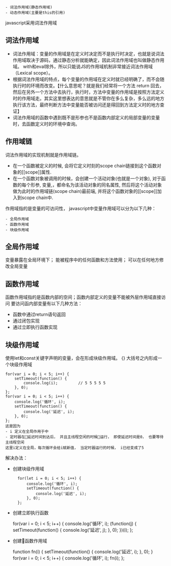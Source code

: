 
    - 词法作用域(静态作用域)
    - 动态作用域(主要是this的引用)
javascript采用词法作用域

## 词法作用域
- 词法作用域：变量的作用域是在定义时决定而不是执行时决定，也就是说词法作用域取决于源码，通过静态分析就能确定，因此词法作用域也叫做静态作用域。 with和eval除外，所以只能说JS的作用域机制非常接近词法作用域（Lexical scope）。
- 根据词法作用域的特点，每个变量的作用域在定义时就已经明确了，而不会随执行时的环境而改变。【什么意思呢？就是我们经常将一个方法 return 回去，然后在另外一个方法中去执行，执行时，方法中变量的作用域是按照方法定义时的作用域走。其实这里想表达的意思就是不管你在多么复杂，多么远的地方执行该方法，最终判断方法中变量能否被访问还是得回到方法定义时的地方查证】
- 词法作用域的函数中遇到既不是形参也不是函数内部定义的局部变量的变量时，去函数定义时的环境中查询。


## 作用域链

词法作用域的实现机制就是作用域链。

- 在一个函数被定义的时候, 会将它定义时刻的scope chain链接到这个函数对象的[[scope]]属性.
- 在一个函数对象被调用的时候，会创建一个活动对象(也就是一个对象), 对于函数的每个形参, 变量,，都命名为该活动对象的同名属性, 然后将这个活动对象做为此时的作用域链(scope chain)最前端, 并将这个函数对象的[[scope]]加入到scope chain中.

作用域指的是变量的可访问性， javascript中变量作用域可以分为以下几种：

    - 全局作用域
    - 函数作用域
    - 块级作用域
## 全局作用域
变量暴露在全局环境下； 能被程序中的任何函数和方法使用； 可以在任何地方修改全局变量

## 函数作用域
函数作用域指的是函数内部的空间；函数内部定义的变量不能被外层作用域直接访问
要访问函内部变量有以下几种方法：
- 函数中通过return语句返回
- 通过闭包实现
- 通过立即执行函数实现

## 块级作用域
使用let和const关键字声明的变量，会在形成块级作用域。
{} 大括号之内形成一个块级作用域 

    for(var i = 0; i < 5; i++) {
        setTimeout(function() {
            console.log(i);			// 5 5 5 5 5
        }, 0);
    };
    for(var i = 0; i < 5; i++) {
        console.log('循环', i);
        setTimeout(function() {
            console.log('延迟', i);
        }, 0);
    };
    这是因为
    - i 定义在全局作用于中
    - 定时器在延迟时间到达后， 并且主线程空闲的时候运行， 即使延迟时间是0， 也要等待主线程空闲
    这里i定义在全局，每次循环会给i赋新值， 当定时器运行的时候， i已经变成了5

解决办法：
- 创建块级作用域

        for(let i = 0; i < 5; i++) {
            console.log('循环', i);
            setTimeout(function() {
                console.log('延迟', i);
            }, 0);
        };

- 创建立即执行函数

    for(var i = 0; i < 5; i++) {
        console.log('循环', i);
        (function(j) {
            setTimeout(function() {
                console.log('延迟', j);
            }, 0);
        })(i);
    };
- 创建函数作用域

    function fn(i) {
        setTimeout(function() {
            console.log('延迟', i);
        }, 0);
    }
    for(var i = 0; i < 5; i++) {
        console.log('循环', i);
        fn(i);
    };




